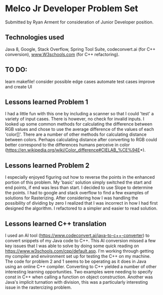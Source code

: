 # Melco Jr Developer Problem Set 
Submitted by Ryan Arment for consideration of Junior Developer position.

## Technologies used
Java 8, Google, Stack Overflow, Spring Tool Suite, codeconvert.ai (for C++ conversion), www.W3schools.com (for C++ refactoring).

## TO DO:
learn makefile!
consider possible edge cases
automate test cases
improve and create UI

## Lessons learned Problem 1
I had a little fun with this one by including a scanner so that I could 'test' a variety of input cases. There is however, no check for invalid inputs.
I looked up some common methods for calculating the difference between RGB values and chose to use the average difference of the values of each 'color[]'. There are a number of other methods for calculating distance between colors. Perhaps calculating distance after converting to RGB could better correspond to the differences humans perceive in color (https://en.wikipedia.org/wiki/Color_difference#CIELAB_%CE%94E*).

## Lessons learned Problem 2
I especially enjoyed figuring out how to reverse the points in the enhanced portion of this problem. My 'basic' solution simply switched the start and end points, if end was less than start. I decided to use Slope to determine the points. I had to google and stack overflow to find a few examples of solutions for Rasterizing. 
After considering how I was handling the possibility of dividing by zero I realized that I was incorrect in how I had first designed the algorithm. I refactored to a simpler and easier to read solution. 

## Lessons learned C++ translation
I used an AI tool (https://www.codeconvert.ai/java-to-c++-converter) to convert snippets of my Java code to C++. 
This AI conversion missed a few key issues that I was able to solve by doing some quick reading on https://www.w3schools.com/cpp/default.asp.
I'm working through getting my compiler and environment set up for testing the C++ on my machine. 
The code for problem 2 and 1 seems to be operating as it does in Java using an online C++ compiler.
Converting to C++ yielded a number of other interesting learning opportunities. Two examples were needing to specify const in C++ when calling a function on object construction. Another was Java's implicit turnation with division, this was a particularly interesting issue in the rastercizing problem.


